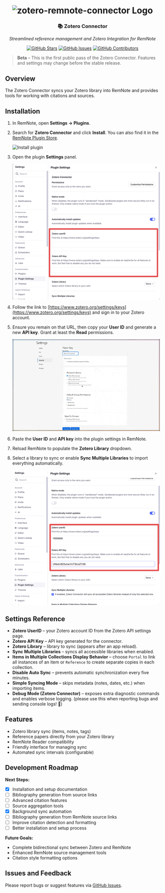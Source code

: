 <h1 align="center">
    <img src="https://raw.githubusercontent.com/coldenate/zotero-remnote-connector/main/assets/logo.svg" alt="zotero-remnote-connector Logo" height="200px">
</h1>

<h3 align="center">
    📚 Zotero Connector
</h3>
<p align="center">
    <i>Streamlined reference management and Zotero Integration for RemNote</i>
</p>

<p align="center">
    <a href="https://github.com/coldenate/zotero-remnote-connector/stargazers"><img src="https://img.shields.io/github/stars/coldenate/zotero-remnote-connector?colorA=363a4f&colorB=b7bdf8&style=for-the-badge" alt="GitHub Stars"></a>
    <a href="https://github.com/coldenate/zotero-remnote-connector/issues"><img src="https://img.shields.io/github/issues/coldenate/zotero-remnote-connector?colorA=363a4f&colorB=f5a97f&style=for-the-badge" alt="GitHub Issues"></a>
    <a href="https://github.com/coldenate/zotero-remnote-connector/contributors"><img src="https://img.shields.io/github/contributors/coldenate/zotero-remnote-connector?colorA=363a4f&colorB=a6da95&style=for-the-badge" alt="GitHub Contributors"></a>
</p>

> **Beta** – This is the first public pass of the Zotero Connector. Features and settings may change before the stable release.

## Overview

The Zotero Connector syncs your Zotero library into RemNote and provides tools for working with citations and sources.

## Installation

1. In RemNote, open **Settings → Plugins**.
2. Search for **Zotero Connector** and click **Install**. You can also find it in the [RemNote Plugin Store](https://www.remnote.com/plugins/zotero).

    ![Install plugin](.github/assets/install_plugin.png)

3. Open the plugin **Settings** panel.

    ![Plugin settings](.github/assets/focus_settings.png)

4. Follow the link to [https://www.zotero.org/settings/keys](https://www.zotero.org/settings/keys) and sign in to your Zotero account.
5. Ensure you remain on that URL, then copy your **User ID** and generate a new **API key**. Grant at least the **Read** permissions.

    ![Generating key](.github/assets/what_scopes.gif)

6. Paste the **User ID** and **API key** into the plugin settings in RemNote.
7. Reload RemNote to populate the **Zotero Library** dropdown.
8. Select a library to sync or enable **Sync Multiple Libraries** to import everything automatically.

    ![Final Settings](.github/assets/final.png)

## Settings Reference

-   **Zotero UserID** – your Zotero account ID from the Zotero API settings page.
-   **Zotero API Key** – API key generated for the connector.
-   **Zotero Library** – library to sync (appears after an app reload).
-   **Sync Multiple Libraries** – syncs all accessible libraries when enabled.
-   **Items in Multiple Collections Display Behavior** – choose `Portal` to link all instances of an item or `Reference` to create separate copies in each collection.
-   **Disable Auto Sync** – prevents automatic synchronization every five minutes.
-   **Simple Syncing Mode** – skips metadata (notes, dates, etc.) when importing items.
-   **Debug Mode (Zotero Connector)** – exposes extra diagnostic commands and enables verbose logging. (please use this when reporting bugs and sending console logs! 🙏)

## Features

-   Zotero library sync (items, notes, tags)
-   Reference papers directly from your Zotero library
-   RemNote Reader compatibility
-   Friendly interface for managing sync
-   Automated sync intervals (configurable)

## Development Roadmap

**Next Steps:**

-   [x] Installation and setup documentation
-   [ ] Bibliography generation from source links
-   [ ] Advanced citation features
-   [ ] Source aggregation tools
-   [x] Background sync automation
-   [ ] Bibliography generation from RemNote source links
-   [ ] Improve citation detection and formatting
-   [ ] Better installation and setup process

**Future Goals:**

-   Complete bidirectional sync between Zotero and RemNote
-   Enhanced RemNote source management tools
-   Citation style formatting options

## Issues and Feedback

Please report bugs or suggest features via [GitHub Issues](https://github.com/coldenate/zotero-remnote-connector/issues).
